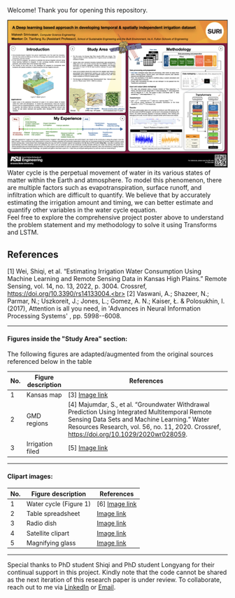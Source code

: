 Welcome! Thank you for opening this repository.<br>

![alt text](https://github.com/Makesh-Srinivasan/SURI-22_Appendix/blob/main/SURI_POSTER.png?raw=true)
<br>
Water cycle is the perpetual movement of water in its various states of matter within the Earth and atmosphere. To model this phenomenon, there are multiple factors such as evapotranspiration, surface runoff, and infiltration which are difficult to quantify. We believe that by accurately estimating the irrigation amount and timing, we can better estimate and quantify other variables in the water cycle equation.
<br>
Feel free to explore the comprehensive project poster above to understand the problem statement and my methodology to solve it using Transforms and LSTM.

## References
[1] Wei, Shiqi, et al. “Estimating Irrigation Water Consumption Using Machine Learning and Remote Sensing Data in Kansas High Plains.” Remote Sensing, vol. 14, no. 13, 2022, p. 3004. Crossref, https://doi.org/10.3390/rs14133004.<br>
[2] Vaswani, A.; Shazeer, N.; Parmar, N.; Uszkoreit, J.; Jones, L.; Gomez, A. N.; Kaiser, Ł. & Polosukhin, I. (2017), Attention is all you need, in 'Advances in Neural Information Processing Systems' , pp. 5998--6008.<br>

<hr>

#### Figures inside the "Study Area" section:
The following figures are adapted/augmented from the original sources referenced below in the table <br>

No. | Figure description | References
--- | ------------------ | -------------
1   | Kansas map         | [3] <a href="https://www.kgs.ku.edu/HighPlains/HPA_Atlas/Aquifer%20Basics/index.html#High_Plains_Aquifer_%2528HPA%2529_Extent_in_the_US.jpg">Image link</a>
2   | GMD regions        | [4] Majumdar, S., et al. “Groundwater Withdrawal Prediction Using Integrated Multitemporal Remote Sensing Data Sets and Machine Learning.” Water Resources Research, vol. 56, no. 11, 2020. Crossref, https://doi.org/10.1029/2020wr028059.
3   | Irrigation filed   | [5] <a href="https://www.pbs.org/wgbh/nova/article/space-weighing-groundwater-lost-irrigation/">Image link</a>

<hr>

#### Clipart images:
No. | Figure description     | References
--- | ---------------------- | -------------
1   | Water cycle (Figure 1) | [6] <a href="https://www.vectorstock.com/royalty-free-vector/water-cycle-diagram-vector-10768263">Image link</a>
2   | Table spreadsheet      | <a href="https://www.flaticon.com/free-icon/tables-couple_31248">Image link</a>
3   | Radio dish             | <a href="https://www.dreamstime.com/basic-rgb-image194854633">Image link</a>
4   | Satellite clipart      | <a href="https://www.pngall.com/weather-satellite-png/download/15604">Image link</a>
5   | Magnifying glass       | <a href="https://cliparting.com/free-magnifying-glass-clipart-15285/">Image link</a>

<hr>

Special thanks to PhD student Shiqi and PhD student Longyang for their continual support in this project. Kindly note that the code cannot be shared as the next iteration of this research paper is under review. To collaborate, reach out to me via [LinkedIn](https://www.linkedin.com/in/makesh-srinivasan/) or [Email](makesh.srinivasan2019@vitstudent.ac.in).

